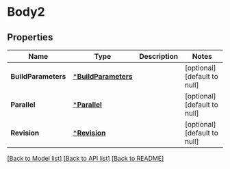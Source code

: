 # Body2

## Properties
Name | Type | Description | Notes
------------ | ------------- | ------------- | -------------
**BuildParameters** | [***BuildParameters**](BuildParameters.md) |  | [optional] [default to null]
**Parallel** | [***Parallel**](Parallel.md) |  | [optional] [default to null]
**Revision** | [***Revision**](Revision.md) |  | [optional] [default to null]

[[Back to Model list]](../README.md#documentation-for-models) [[Back to API list]](../README.md#documentation-for-api-endpoints) [[Back to README]](../README.md)


